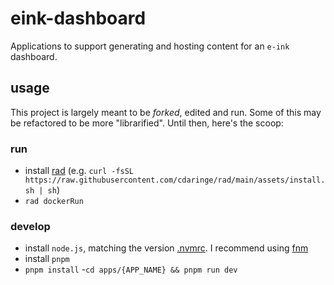# eink-dashboard

Applications to support generating and hosting content for an `e-ink` dashboard.

## usage

This project is largely meant to be _forked_, edited and run. Some of this
may be refactored to be more "librarified". Until then, here's the scoop:

### run

- install [rad](https://github.com/cdaringe/rad/?tab=readme-ov-file#install) (e.g. `curl -fsSL https://raw.githubusercontent.com/cdaringe/rad/main/assets/install.sh | sh`)
- `rad dockerRun`

### develop
- install `node.js`, matching the version [.nvmrc](./.nvmrc). I recommend using [fnm](https://github.com/Schniz/fnm)
- install `pnpm`
- `pnpm install`
-`cd apps/{APP_NAME} && pnpm run dev`
